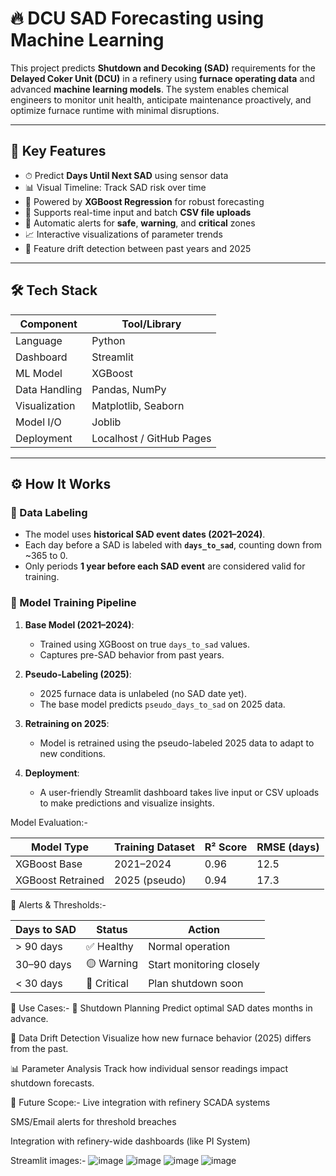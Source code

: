 # 🔥 DCU SAD Forecasting using Machine Learning

This project predicts **Shutdown and Decoking (SAD)** requirements for the **Delayed Coker Unit (DCU)** in a refinery using **furnace operating data** and advanced **machine learning models**. The system enables chemical engineers to monitor unit health, anticipate maintenance proactively, and optimize furnace runtime with minimal disruptions.

---

## 📌 Key Features

- ⏱ Predict **Days Until Next SAD** using sensor data
- 📊 Visual Timeline: Track SAD risk over time
- 🧠 Powered by **XGBoost Regression** for robust forecasting
- 📁 Supports real-time input and batch **CSV file uploads**
- 📍 Automatic alerts for **safe**, **warning**, and **critical** zones
- 📈 Interactive visualizations of parameter trends
- 🧪 Feature drift detection between past years and 2025

---

## 🛠️ Tech Stack

| Component       | Tool/Library                |
|----------------|-----------------------------|
| Language        | Python                      |
| Dashboard       | Streamlit                   |
| ML Model        | XGBoost                     |
| Data Handling   | Pandas, NumPy               |
| Visualization   | Matplotlib, Seaborn         |
| Model I/O       | Joblib                      |
| Deployment      | Localhost / GitHub Pages    |

---

## ⚙️ How It Works

### 🔹 Data Labeling

- The model uses **historical SAD event dates (2021–2024)**.
- Each day before a SAD is labeled with **`days_to_sad`**, counting down from ~365 to 0.
- Only periods **1 year before each SAD event** are considered valid for training.

### 🔹 Model Training Pipeline

1. **Base Model (2021–2024)**:
   - Trained using XGBoost on true `days_to_sad` values.
   - Captures pre-SAD behavior from past years.

2. **Pseudo-Labeling (2025)**:
   - 2025 furnace data is unlabeled (no SAD date yet).
   - The base model predicts `pseudo_days_to_sad` on 2025 data.

3. **Retraining on 2025**:
   - Model is retrained using the pseudo-labeled 2025 data to adapt to new conditions.

4. **Deployment**:
   - A user-friendly Streamlit dashboard takes live input or CSV uploads to make predictions and visualize insights.


Model Evaluation:-

| Model Type        | Training Dataset | R² Score | RMSE (days) |
| ----------------- | ---------------- | -------- | ----------- |
| XGBoost Base      | 2021–2024        | 0.96     | 12.5        |
| XGBoost Retrained | 2025 (pseudo)    | 0.94     | 17.3        |


🧠 Alerts & Thresholds:-

| Days to SAD | Status      | Action                   |
| ----------- | ----------- | ------------------------ |
| > 90 days   | ✅ Healthy   | Normal operation         |
| 30–90 days  | 🟡 Warning  | Start monitoring closely |
| < 30 days   | 🔴 Critical | Plan shutdown soon       |

💼 Use Cases:-
📍 Shutdown Planning
Predict optimal SAD dates months in advance.

🔬 Data Drift Detection
Visualize how new furnace behavior (2025) differs from the past.

📊 Parameter Analysis
Track how individual sensor readings impact shutdown forecasts.

🧠 Future Scope:-
Live integration with refinery SCADA systems

SMS/Email alerts for threshold breaches

Integration with refinery-wide dashboards (like PI System)

Streamlit images:-
![image](https://github.com/user-attachments/assets/56ef1e0b-6989-4461-9038-2333a88472bc)
![image](https://github.com/user-attachments/assets/96598682-da66-492e-b4d4-000cc0b97b6a)
![image](https://github.com/user-attachments/assets/2aa1f099-e25c-4782-9eed-d472bde845c0)
![image](https://github.com/user-attachments/assets/5ffaf54c-23df-42b4-bfc3-d567f63ec9c9)





